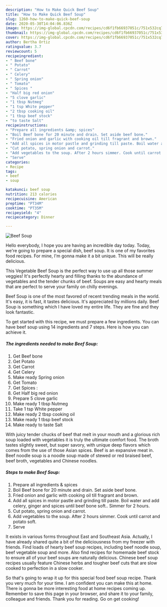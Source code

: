 ```yaml
---
description: "How to Make Quick Beef Soup"
title: "How to Make Quick Beef Soup"
slug: 1260-how-to-make-quick-beef-soup
date: 2020-05-30T14:04:06.836Z
image: https://img-global.cpcdn.com/recipes/cd6f1fb66937051c/751x532cq70/beef-soup-recipe-main-photo.jpg
thumbnail: https://img-global.cpcdn.com/recipes/cd6f1fb66937051c/751x532cq70/beef-soup-recipe-main-photo.jpg
cover: https://img-global.cpcdn.com/recipes/cd6f1fb66937051c/751x532cq70/beef-soup-recipe-main-photo.jpg
author: Bertha Ortiz
ratingvalue: 3.7
reviewcount: 5
recipeingredient:
- " Beef bone"
- " Potato"
- " Carrot"
- " Celery"
- " Spring onion"
- " Tomato"
- " Spices "
- "Half big red onion"
- "5 clove garlic"
- "1 tbsp Nutmeg"
- "1 tsp White pepper"
- "2 tbsp cooking oil"
- "1 tbsp beef stock"
- "to taste Salt"
recipeinstructions:
- "Prepare all ingredients &amp; spices"
- "Boil Beef bone for 20 minute and drain. Set aside beef bone."
- "Fried onion and garlic with cooking oil till fragrant and brown."
- "Add all spices in motor pastle and grinding till paste. Boil water and add celery, ginger and spices until beef bone soft.. Simmer for 2 hours."
- "Cut potato, spring onion and carrot."
- "Add vegetables to the soup. After 2 hours simmer. Cook until carrot and potato soft."
- "Serve"
categories:
- Recipe
tags:
- beef
- soup

katakunci: beef soup 
nutrition: 213 calories
recipecuisine: American
preptime: "PT34M"
cooktime: "PT35M"
recipeyield: "4"
recipecategory: Dinner

---
```



![Beef Soup](https://img-global.cpcdn.com/recipes/cd6f1fb66937051c/751x532cq70/beef-soup-recipe-main-photo.jpg)

Hello everybody, I hope you are having an incredible day today. Today, we're going to prepare a special dish, beef soup. It is one of my favorites food recipes. For mine, I'm gonna make it a bit unique. This will be really delicious.

This Vegetable Beef Soup is the perfect way to use up all those summer veggies! It&#39;s perfectly hearty and filling thanks to the abundance of vegetables and the tender chunks of beef. Soups are easy and hearty meals that are perfect to serve your family on chilly evenings.

Beef Soup is one of the most favored of recent trending meals in the world. It's easy, it is fast, it tastes delicious. It's appreciated by millions daily. Beef Soup is something which I have loved my entire life. They are fine and they look fantastic.


To get started with this recipe, we must prepare a few ingredients. You can have beef soup using 14 ingredients and 7 steps. Here is how you can achieve it.

<!--inarticleads1-->

##### The ingredients needed to make Beef Soup:

1. Get  Beef bone
1. Get  Potato
1. Get  Carrot
1. Get  Celery
1. Make ready  Spring onion
1. Get  Tomato
1. Get  Spices :
1. Get Half big red onion
1. Prepare 5 clove garlic
1. Make ready 1 tbsp Nutmeg
1. Take 1 tsp White pepper
1. Make ready 2 tbsp cooking oil
1. Make ready 1 tbsp beef stock
1. Make ready to taste Salt


With juicy tender chucks of beef that melt in your mouth and a glorious rich soup loaded with vegetables it is truly the ultimate comfort food. The broth tastes slightly sweet, but super savory, with unique deep flavors which comes from the use of those Asian spices. Beef is an expansive meat in. Beef noodle soup is a noodle soup made of stewed or red braised beef, beef broth, vegetables and Chinese noodles. 

<!--inarticleads2-->

##### Steps to make Beef Soup:

1. Prepare all ingredients &amp; spices
1. Boil Beef bone for 20 minute and drain. Set aside beef bone.
1. Fried onion and garlic with cooking oil till fragrant and brown.
1. Add all spices in motor pastle and grinding till paste. Boil water and add celery, ginger and spices until beef bone soft.. Simmer for 2 hours.
1. Cut potato, spring onion and carrot.
1. Add vegetables to the soup. After 2 hours simmer. Cook until carrot and potato soft.
1. Serve


It exists in various forms throughout East and Southeast Asia. Actually, I have already shared quite a bit of the deliciousness from my freezer with friends. Find loads of hearty beef soup recipes, including beef noodle soup, beef vegetable soup and more. Also find recipes for homemade beef stock to ensure all of your beef soups are naturally delicious. Chinese beef soup recipes usually feature Chinese herbs and tougher beef cuts that are slow cooked to perfection in a slow cooker. 

So that's going to wrap it up for this special food beef soup recipe. Thank you very much for your time. I am confident you can make this at home. There is gonna be more interesting food at home recipes coming up. Remember to save this page in your browser, and share it to your family, colleague and friends. Thank you for reading. Go on get cooking!
